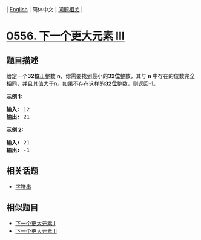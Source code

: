 
| [English](README_EN.md) | 简体中文 | [问题相关](QUESTION.md) |
# [0556. 下一个更大元素 III](https://leetcode-cn.com/problems/next-greater-element-iii/)
## 题目描述
<p>给定一个<strong>32位</strong>正整数&nbsp;<strong>n</strong>，你需要找到最小的<strong>32位</strong>整数，其与&nbsp;<strong>n&nbsp;</strong>中存在的位数完全相同，并且其值大于n。如果不存在这样的<strong>32位</strong>整数，则返回-1。</p>

<p><strong>示例 1:</strong></p>

<pre>
<strong>输入:</strong> 12
<strong>输出:</strong> 21
</pre>

<p><strong>示例 2:</strong></p>

<pre>
<strong>输入:</strong> 21
<strong>输出:</strong> -1
</pre>

## 相关话题
- [字符串](https://leetcode-cn.com/tag/string)
## 相似题目
- [下一个更大元素 I](../0496/README.md)
- [下一个更大元素 II](../0503/README.md)
